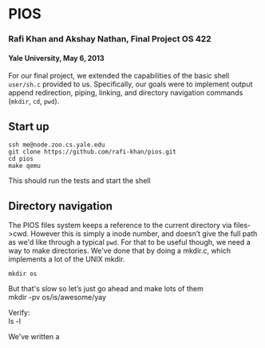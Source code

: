 # PIOS
### Rafi Khan and Akshay Nathan, Final Project OS 422
#### Yale University, May 6, 2013

For our final project, we extended the capabilities of the basic shell `user/sh.c` provided to us. Specifically, our goals were to implement output append redirection, piping, linking, and directory navigation commands (`mkdir`, `cd`, `pwd`). 

## Start up

    ssh me@node.zoo.cs.yale.edu
    git clone https://github.com/rafi-khan/pios.git
    cd pios
    make qemu

This should run the tests and start the shell

## Directory navigation

The PIOS files system keeps a reference to the current directory via files->cwd. However this is simply a inode number, and doesn’t give the full path as we'd like through a typical `pwd`. For that to be useful though, we need a way to make directories. We've done that by doing a mkdir.c, which implements a lot of the UNIX mkdir. 

    mkdir os
But that's slow so let’s just go ahead and make lots of them  
    mkdir -pv os/is/awesome/yay

Verify:  
    ls -l

We've written a 